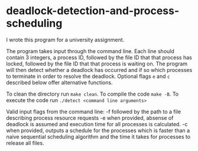 # deadlock-detection-and-process-scheduling

I wrote this program for a university assignment. 

The program takes input through the command line. Each line should contain 3 integers, a process ID, followed by the file ID that that process has locked, followed by the file
ID that that process is waiting on. The program will then detect whether a deadlock has occurred and if so which processes to terminate in order to resolve the deadlock. 
Optional flags `e` and `c` described below offer alternative functions. 

To clean the directory run `make clean`.
To compile the code `make -B`.
To execute the code run `./detect <command line arguments>`

Valid input flags from the command line:
  -f followed by the path to a file describing process resource requests
  -e when provided, absense of deadlock is assumed and execution time for all processes is calculated.
  -c when provided, outputs a schedule for the processes which is faster than a naive sequential scheduling algorithm and the time it takes for processes to release all files.
